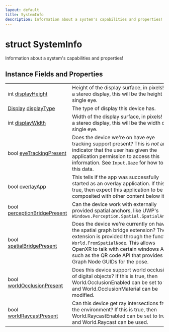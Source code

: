 ```yaml
---
layout: default
title: SystemInfo
description: Information about a system's capabilities and properties!
---
```

# struct SystemInfo

Information about a system's capabilities and properties!

## Instance Fields and Properties

|  |  |
|--|--|
|int [displayHeight]({{site.url}}/Pages/StereoKit/SystemInfo/displayHeight.html)|Height of the display surface, in pixels! For a stereo display, this will be the height of a single eye.|
|[Display]({{site.url}}/Pages/StereoKit/Display.html) [displayType]({{site.url}}/Pages/StereoKit/SystemInfo/displayType.html)|The type of display this device has.|
|int [displayWidth]({{site.url}}/Pages/StereoKit/SystemInfo/displayWidth.html)|Width of the display surface, in pixels! For a stereo display, this will be the width of a single eye.|
|bool [eyeTrackingPresent]({{site.url}}/Pages/StereoKit/SystemInfo/eyeTrackingPresent.html)|Does the device we're on have eye tracking support present? This is _not_ an indicator that the user has given the application permission to access this information. See `Input.Gaze` for how to use this data.|
|bool [overlayApp]({{site.url}}/Pages/StereoKit/SystemInfo/overlayApp.html)|This tells if the app was successfully started as an overlay application. If this is true, then expect this application to be composited with other content below it!|
|bool [perceptionBridgePresent]({{site.url}}/Pages/StereoKit/SystemInfo/perceptionBridgePresent.html)|Can the device work with externally provided spatial anchors, like UWP's `Windows.Perception.Spatial.SpatialAnchor`|
|bool [spatialBridgePresent]({{site.url}}/Pages/StereoKit/SystemInfo/spatialBridgePresent.html)|Does the device we're currently on have the spatial graph bridge extension? The extension is provided through the function `World.FromSpatialNode`. This allows OpenXR to talk with certain windows APIs, such as the QR code API that provides Graph Node GUIDs for the pose.|
|bool [worldOcclusionPresent]({{site.url}}/Pages/StereoKit/SystemInfo/worldOcclusionPresent.html)|Does this device support world occlusion of digital objects? If this is true, then World.OcclusionEnabled can be set to true, and World.OcclusionMaterial can be modified.|
|bool [worldRaycastPresent]({{site.url}}/Pages/StereoKit/SystemInfo/worldRaycastPresent.html)|Can this device get ray intersections from the environment? If this is true, then World.RaycastEnabled can be set to true, and World.Raycast can be used.|
